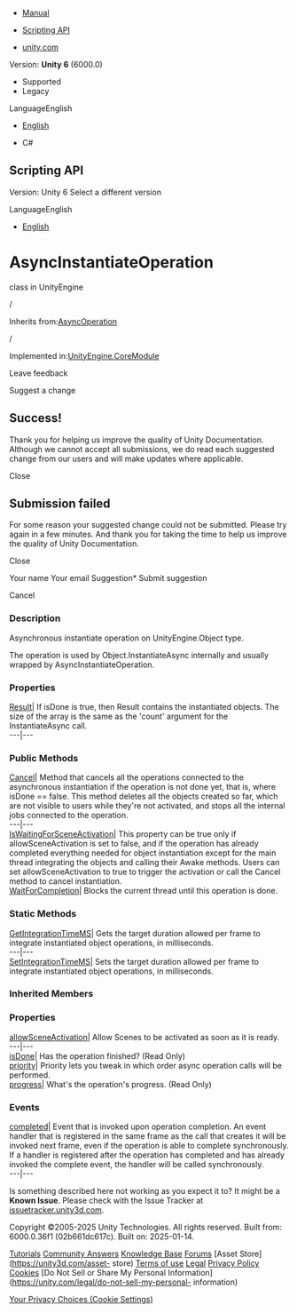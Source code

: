 [ ]()

  * [Manual](../Manual/index.html)
  * [Scripting API](../ScriptReference/index.html)

  * [unity.com](https://unity.com/)

Version: **Unity 6** (6000.0)

  * Supported
  * Legacy

LanguageEnglish

  * [English]()

  * C#

[ ](https://docs.unity3d.com)

## Scripting API

Version: Unity 6 Select a different version

LanguageEnglish

  * [English]()

# AsyncInstantiateOperation

class in UnityEngine

/

Inherits from:[AsyncOperation](AsyncOperation.html)

/

Implemented in:[UnityEngine.CoreModule](UnityEngine.CoreModule.html)

Leave feedback

Suggest a change

## Success!

Thank you for helping us improve the quality of Unity Documentation. Although
we cannot accept all submissions, we do read each suggested change from our
users and will make updates where applicable.

Close

## Submission failed

For some reason your suggested change could not be submitted. Please <a>try
again</a> in a few minutes. And thank you for taking the time to help us
improve the quality of Unity Documentation.

Close

Your name Your email Suggestion* Submit suggestion

Cancel

[ ]()

### Description

Asynchronous instantiate operation on UnityEngine.Object type.

The operation is used by Object.InstantiateAsync internally and usually
wrapped by AsyncInstantiateOperation<T>.

### Properties

[Result](AsyncInstantiateOperation.Result.html)| If isDone is true, then
Result contains the instantiated objects. The size of the array is the same as
the 'count' argument for the InstantiateAsync call.  
---|---  
  
### Public Methods

[Cancel](AsyncInstantiateOperation.Cancel.html)| Method that cancels all the
operations connected to the asynchronous instantiation if the operation is not
done yet, that is, where isDone == false. This method deletes all the objects
created so far, which are not visible to users while they're not activated,
and stops all the internal jobs connected to the operation.  
---|---  
[IsWaitingForSceneActivation](AsyncInstantiateOperation.IsWaitingForSceneActivation.html)|
This property can be true only if allowSceneActivation is set to false, and if
the operation has already completed everything needed for object instantiation
except for the main thread integrating the objects and calling their Awake
methods. Users can set allowSceneActivation to true to trigger the activation
or call the Cancel method to cancel instantiation.  
[WaitForCompletion](AsyncInstantiateOperation.WaitForCompletion.html)| Blocks
the current thread until this operation is done.  
  
### Static Methods

[GetIntegrationTimeMS](AsyncInstantiateOperation.GetIntegrationTimeMS.html)|
Gets the target duration allowed per frame to integrate instantiated object
operations, in milliseconds.  
---|---  
[SetIntegrationTimeMS](AsyncInstantiateOperation.SetIntegrationTimeMS.html)|
Sets the target duration allowed per frame to integrate instantiated object
operations, in milliseconds.  
  
### Inherited Members

### Properties

[allowSceneActivation](AsyncOperation-allowSceneActivation.html)| Allow Scenes
to be activated as soon as it is ready.  
---|---  
[isDone](AsyncOperation-isDone.html)| Has the operation finished? (Read Only)  
[priority](AsyncOperation-priority.html)| Priority lets you tweak in which
order async operation calls will be performed.  
[progress](AsyncOperation-progress.html)| What's the operation's progress.
(Read Only)  
  
### Events

[completed](AsyncOperation-completed.html)| Event that is invoked upon
operation completion. An event handler that is registered in the same frame as
the call that creates it will be invoked next frame, even if the operation is
able to complete synchronously. If a handler is registered after the operation
has completed and has already invoked the complete event, the handler will be
called synchronously.  
---|---  
  
Is something described here not working as you expect it to? It might be a
**Known Issue**. Please check with the Issue Tracker at
[issuetracker.unity3d.com](https://issuetracker.unity3d.com).

Copyright ©2005-2025 Unity Technologies. All rights reserved. Built from:
6000.0.36f1 (02b661dc617c). Built on: 2025-01-14.

[Tutorials](https://unity3d.com/learn) [Community
Answers](https://answers.unity3d.com) [Knowledge
Base](https://support.unity3d.com/hc/en-us)
[Forums](https://forum.unity3d.com) [Asset Store](https://unity3d.com/asset-
store) [Terms of use](https://docs.unity3d.com/Manual/TermsOfUse.html)
[Legal](https://unity.com/legal) [Privacy
Policy](https://unity.com/legal/privacy-policy)
[Cookies](https://unity.com/legal/cookie-policy) [Do Not Sell or Share My
Personal Information](https://unity.com/legal/do-not-sell-my-personal-
information)

[Your Privacy Choices (Cookie Settings)](javascript:void\(0\);)

